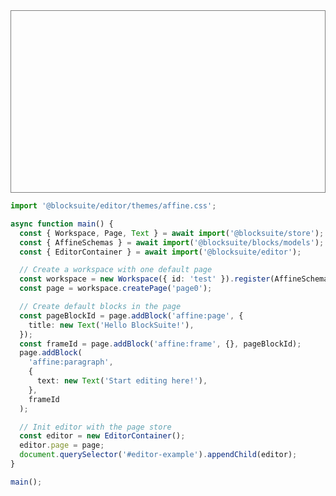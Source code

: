 <div id="editor-example" style="height: 250px; border: 1px solid grey; padding: 20px;"></div>

<script>
import '@blocksuite/editor/themes/affine.css';

async function main() {
  const { Workspace, Page, Text } = await import('@blocksuite/store');
  const { AffineSchemas } = await import('@blocksuite/blocks/models');
  const { EditorContainer } = await import('@blocksuite/editor');

  // Create a workspace with one default page
  const workspace = new Workspace({ id: 'test' }).register(AffineSchemas);
  const page = workspace.createPage('page0');

  // Create default blocks in the page
  const pageBlockId = page.addBlock('affine:page', {
    title: new Text('Hello BlockSuite!'),
  });
  const frameId = page.addBlock('affine:frame', {}, pageBlockId);
  page.addBlock('affine:paragraph', {
    text: new Text('Start editing here!'),
  }, frameId);

  // Init editor with the page store
  const editor = new EditorContainer();
  editor.page = page;
  document.querySelector('#editor-example').appendChild(editor);
}

if (typeof window !== 'undefined') {
  main();
}
</script>

```ts
import '@blocksuite/editor/themes/affine.css';

async function main() {
  const { Workspace, Page, Text } = await import('@blocksuite/store');
  const { AffineSchemas } = await import('@blocksuite/blocks/models');
  const { EditorContainer } = await import('@blocksuite/editor');

  // Create a workspace with one default page
  const workspace = new Workspace({ id: 'test' }).register(AffineSchemas);
  const page = workspace.createPage('page0');

  // Create default blocks in the page
  const pageBlockId = page.addBlock('affine:page', {
    title: new Text('Hello BlockSuite!'),
  });
  const frameId = page.addBlock('affine:frame', {}, pageBlockId);
  page.addBlock(
    'affine:paragraph',
    {
      text: new Text('Start editing here!'),
    },
    frameId
  );

  // Init editor with the page store
  const editor = new EditorContainer();
  editor.page = page;
  document.querySelector('#editor-example').appendChild(editor);
}

main();
```
